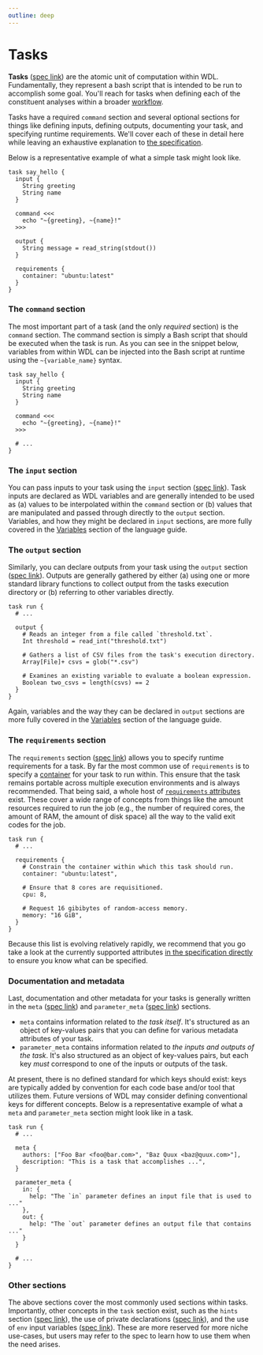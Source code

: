```yaml
---
outline: deep
---
```


# Tasks

**Tasks** ([spec link][spec-tasks]) are the atomic unit of computation within WDL.
Fundamentally, they represent a bash script that is intended to be run to accomplish some
goal. You'll reach for tasks when defining each of the constituent analyses within a
broader [workflow](./workflows.md).

Tasks have a required ```command``` section and several optional sections for things
like defining inputs, defining outputs, documenting your task, and specifying runtime
requirements. We'll cover each of these in detail here while leaving an exhaustive
explanation to [the specification][spec-tasks]. 

Below is a representative example of what a simple task might look like.

```wdl
task say_hello {
  input {
    String greeting
    String name
  }

  command <<<
    echo "~{greeting}, ~{name}!"
  >>>

  output {
    String message = read_string(stdout())
  }

  requirements {
    container: "ubuntu:latest"
  }
}
```

### The `command` section

The most important part of a task (and the only _required_ section) is the `command`
section. The command section is simply a Bash script that should be executed when the
task is run. As you can see in the snippet below, variables from within WDL can be
injected into the Bash script at runtime using the `~{variable_name}` syntax.

```wdl
task say_hello {
  input {
    String greeting
    String name
  }

  command <<<
    echo "~{greeting}, ~{name}!"
  >>>

  # ...
}
```

### The `input` section

You can pass inputs to your task using the `input` section ([spec
link][spec-task-inputs]). Task inputs are declared as WDL variables and are generally
intended to be used as (a) values to be interpolated within the `command` section or (b)
values that are manipulated and passed through directly to the `output` section.
Variables, and how they might be declared in `input` sections, are more fully covered in
the [Variables](./variables.md#declarations) section of the language guide.

### The `output` section

Similarly, you can declare outputs from your task using the `output` section ([spec
link][spec-task-outputs]). Outputs are generally gathered by either (a) using one or
more standard library functions to collect output from the tasks execution directory or
(b) referring to other variables directly.

```wdl
task run {
  # ...

  output {
    # Reads an integer from a file called `threshold.txt`.
    Int threshold = read_int("threshold.txt")

    # Gathers a list of CSV files from the task's execution directory.
    Array[File]+ csvs = glob("*.csv")

    # Examines an existing variable to evaluate a boolean expression.
    Boolean two_csvs = length(csvs) == 2
  }
}
```

Again, variables and the way they can be declared in `output` sections are more fully
covered in the [Variables](./variables.md#declarations) section of the language guide.

### The `requirements` section

The `requirements` section ([spec link][spec-requirements]) allows you to specify
runtime requirements for a task. By far the most common use of `requirements` is to
specify a [container][container-explanation] for your task to run within. This ensure
that the task remains portable across multiple execution environments and is always
recommended. That being said, a whole host of [`requirements`
attributes][spec-requirements-attributes] exist. These cover a wide range of concepts
from things like the amount resources required to run the job (e.g., the number of
required cores, the amount of RAM, the amount of disk space) all the way to the valid
exit codes for the job.

```wdl
task run {
  # ...

  requirements {
    # Constrain the container within which this task should run.
    container: "ubuntu:latest",

    # Ensure that 8 cores are requisitioned.
    cpu: 8,

    # Request 16 gibibytes of random-access memory.
    memory: "16 GiB",
  }
}
```

Because this list is evolving relatively rapidly, we recommend that you go take a look
at the currently supported attributes [in the specification
directly][spec-requirements-attributes] to ensure you know what can be specified.

### Documentation and metadata

Last, documentation and other metadata for your tasks is generally written in the `meta`
([spec link][spec-meta]) and `parameter_meta` ([spec link][spec-parameter-meta])
sections.

* `meta` contains information related to _the task itself_. It's structured as an object
  of key-values pairs that you can define for various metadata attributes of your task.
* `parameter_meta` contains information related to _the inputs and outputs of the task_.
  It's also structured as an object of key-values pairs, but each key _must_ correspond
  to one of the inputs or outputs of the task.

At present, there is no defined standard for which keys should exist: keys are typically
added by convention for each code base and/or tool that utilizes them. Future versions
of WDL may consider defining conventional keys for different concepts. Below is a
representative example of what a `meta` and `parameter_meta` section might look like in
a task.

```wdl
task run {
  # ...

  meta {
    authors: ["Foo Bar <foo@bar.com>", "Baz Quux <baz@quux.com>"],
    description: "This is a task that accomplishes ...",
  }

  parameter_meta {
    in: {
      help: "The `in` parameter defines an input file that is used to ..."
    },
    out: {
      help: "The `out` parameter defines an output file that contains ..."
    }
  }

  # ...
}
```

### Other sections

The above sections cover the most commonly used sections within tasks. Importantly,
other concepts in the `task` section exist, such as the `hints` section ([spec
link][spec-hints]), the use of private declarations ([spec link][spec-declarations]),
and the use of `env` input variables ([spec link][spec-env-variables]). These are more
reserved for more niche use-cases, but users may refer to the spec to learn how to use
them when the need arises.

[spec-tasks]: https://github.com/openwdl/wdl/blob/wdl-1.2/SPEC.md#task-definition
[spec-task-inputs]: https://github.com/openwdl/wdl/blob/wdl-1.2/SPEC.md#task-inputs
[spec-task-outputs]: https://github.com/openwdl/wdl/blob/wdl-1.2/SPEC.md#task-outputs
[spec-requirements]:
    https://github.com/openwdl/wdl/blob/wdl-1.2/SPEC.md#-requirements-section
[spec-requirements-attributes]: https://github.com/openwdl/wdl/blob/wdl-1.2/SPEC.md#requirements-attributes
[container-explanation]:
    https://azure.microsoft.com/en-us/resources/cloud-computing-dictionary/what-is-a-container/
[spec-meta]: https://github.com/openwdl/wdl/blob/wdl-1.2/SPEC.md#meta-values
[spec-parameter-meta]:
    https://github.com/openwdl/wdl/blob/wdl-1.2/SPEC.md#parameter-metadata-section
[spec-hints]: https://github.com/openwdl/wdl/blob/wdl-1.2/SPEC.md#-hints-section
[spec-env-variables]:
    https://github.com/openwdl/wdl/blob/wdl-1.2/SPEC.md#environment-variables
[spec-declarations]:
    https://github.com/openwdl/wdl/blob/wdl-1.2/SPEC.md#private-declarations

